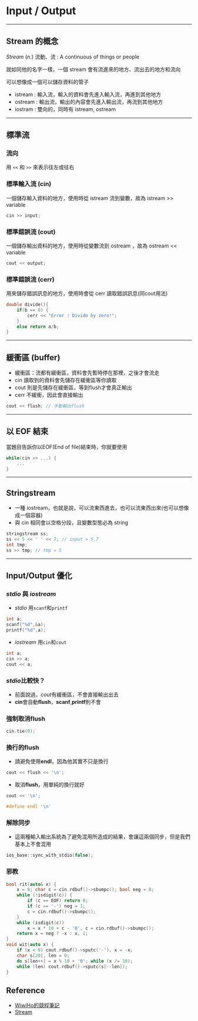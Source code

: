 # Input / Output 

---

## Stream 的概念

$Stream$ $(n.)$ 流動、流 : A continuous of things or people

就如同他的名字一樣，一個 stream 會有流進來的地方、流出去的地方和流向

可以想像成一個可以儲存資料的管子

- istream : 輸入流，輸入的資料會先進入輸入流，再進到其他地方
- ostream : 輸出流，輸出的內容會先進入輸出流，再流到其他地方
- iostram : 雙向的，同時有 istream, ostream

---

## 標準流
### 流向
用 `<<` 和 `>>` 來表示往左或往右

### 標準輸入流 (cin)
一個儲存輸入資料的地方，使用時從 istream 流到變數，故為 istream >> variable
```cpp
cin >> input;
```

### 標準錯誤流 (cout)
一個儲存輸出資料的地方，使用時從變數流到 ostream ，故為 ostream << variable
```cpp
cout << output;
```

### 標準錯誤流 (cerr)
用來儲存錯誤訊息的地方，使用時會從 cerr 讀取錯誤訊息(同cout用法)
```cpp
double divide(){
    if(b == 0) {
        cerr << "Error : Divide by zero!";
    }
    else return a/b;
}
```

---

## 緩衝區 (buffer)
- 緩衝區：流都有緩衝區，資料會先暫時停在那裡，之後才會流走
- cin 讀取到的資料會先儲存在緩衝區等你讀取
- cout 則是先儲存在緩衝區，等到flush才會真正輸出
- cerr 不緩衝，因此會直接輸出
```cpp
cout << flush; // 手動輸出flush
```

---

## 以 EOF 結束
當題目告訴你以EOF(End of file)結束時，你就要使用
```cpp
while(cin >> ...) {
    ...
}
```

---

## Stringstream
- 一種 iostream，也就是說，可以流東西進去，也可以流東西出來(也可以想像成一個容器)
- 與 cin 相同會以空格分段，且變數型態必為 string
```cpp
stringstream ss;
ss << 5 << ' ' << 7; // input > 5,7
int tmp;
ss >> tmp; // tmp = 5
```

---

## Input/Output 優化
### $stdio$ 與 $iostream$
- $stdio$ 用`scanf`和`printf`
```cpp
int a;
scanf("%d",&a);
printf("%d",a);
```
- $iostream$ 用`cin`和`cout`
```cpp
int a;
cin >> a;
cout << a;
```
### $stdio$比較快？

- 前面說過，$cout$有緩衝區，不會直接輸出出去
- **cin**會自動**flush**，**scanf**,**printf**則不會
### 強制取消**flush**
```cpp
cin.tie(0);
```
### 換行的**flush**
- 請避免使用**endl**，因為他其實不只是換行
```cpp
cout << flush << '\n';
```
- 取消**flush**，用單純的換行就好
```cpp
cout << '\n';
```
```cpp
#define endl '\n'
```
### 解除同步
- 這兩種輸入輸出系統為了避免混用所造成的結果，會讓這兩個同步，但是我們基本上不會混用
```cpp
ios_base::sync_with_stdio(false);
```
### 邪教
```cpp
bool rit(auto& x) {
	x = 0; char c = cin.rdbuf()->sbumpc(); bool neg = 0;
	while (!isdigit(c)) {
		if (c == EOF) return 0;
		if (c == '-') neg = 1;
		c = cin.rdbuf()->sbumpc();
	}
	while (isdigit(c))
		x = x * 10 + c - '0', c = cin.rdbuf()->sbumpc();
	return x = neg ? -x : x, 1;
}
void wit(auto x) {
	if (x < 0) cout.rdbuf()->sputc('-'), x = -x;
	char s[20], len = 0;
	do s[len++] = x % 10 + '0'; while (x /= 10);
	while (len) cout.rdbuf()->sputc(s[--len]);
}
```

## Reference
- [WiwiHo的競程筆記](https://cp.wiwiho.me/io-optimize/)
- [Stream](https://cplusplus.com/reference/ios/)
